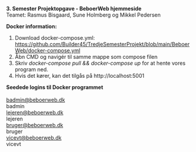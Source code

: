 **3. Semester Projektopgave - BeboerWeb hjemmeside**\
Teamet: Rasmus Bisgaard, Sune Holmberg og Mikkel Pedersen

**Docker information:**
1. Download docker-compose.yml: https://github.com/Builder45/TredjeSemesterProjekt/blob/main/BeboerWeb/docker-compose.yml
2. Åbn CMD og navigér til samme mappe som compose filen
3. Skriv  *docker-compose pull && docker-compose up*  for at hente vores program ned.
4. Hvis det kører, kan det tilgås på http://localhost:5001

**Seedede logins til Docker programmet**\
\
badmin@beboerweb.dk\
badmin\
lejeren@beboerweb.dk\
lejeren\
bruger@beboerweb.dk\
bruger\
vicevt@beboerweb.dk\
vicevt
